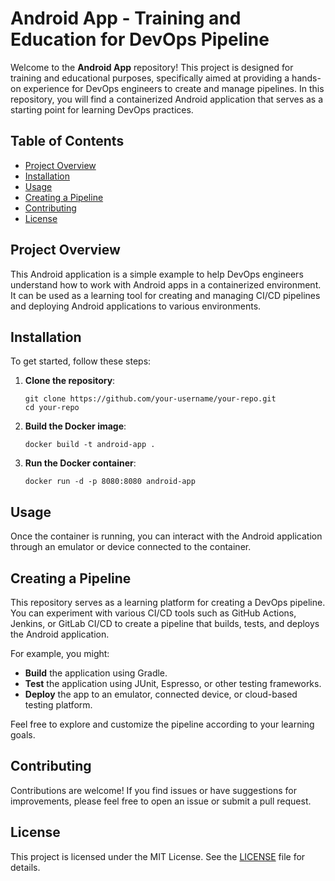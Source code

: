 # Android App - Training and Education for DevOps Pipeline

Welcome to the **Android App** repository! This project is designed for training and educational purposes, specifically aimed at providing a hands-on experience for DevOps engineers to create and manage pipelines. In this repository, you will find a containerized Android application that serves as a starting point for learning DevOps practices.

## Table of Contents

- [Project Overview](#project-overview)
- [Installation](#installation)
- [Usage](#usage)
- [Creating a Pipeline](#creating-a-pipeline)
- [Contributing](#contributing)
- [License](#license)

## Project Overview

This Android application is a simple example to help DevOps engineers understand how to work with Android apps in a containerized environment. It can be used as a learning tool for creating and managing CI/CD pipelines and deploying Android applications to various environments.

## Installation

To get started, follow these steps:

1. **Clone the repository**:

    ```shell
    git clone https://github.com/your-username/your-repo.git
    cd your-repo
    ```

2. **Build the Docker image**:

    ```shell
    docker build -t android-app .
    ```

3. **Run the Docker container**:

    ```shell
    docker run -d -p 8080:8080 android-app
    ```

## Usage

Once the container is running, you can interact with the Android application through an emulator or device connected to the container.

## Creating a Pipeline

This repository serves as a learning platform for creating a DevOps pipeline. You can experiment with various CI/CD tools such as GitHub Actions, Jenkins, or GitLab CI/CD to create a pipeline that builds, tests, and deploys the Android application.

For example, you might:

- **Build** the application using Gradle.
- **Test** the application using JUnit, Espresso, or other testing frameworks.
- **Deploy** the app to an emulator, connected device, or cloud-based testing platform.

Feel free to explore and customize the pipeline according to your learning goals.

## Contributing

Contributions are welcome! If you find issues or have suggestions for improvements, please feel free to open an issue or submit a pull request.

## License

This project is licensed under the MIT License. See the [LICENSE](https://github.com/Hassan-Eid-Hassan/andorid/edit/master/LICENSE) file for details.
